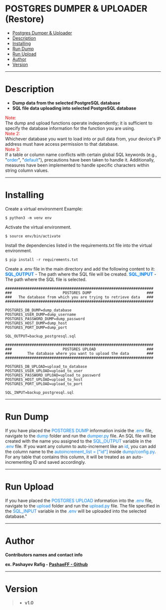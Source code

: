 # POSTGRES DUMPER & UPLOADER (Restore)

- [Postgres Dumper & Uploader](#postgres-dumper--uploader)
- [Description](#description)
- [Installing](#installing)
- [Run Dump](#run-dump)
- [Run Upload](#run-upload)
- [Author](#author)
- [Version](#version)

___
# Description
* <b> Dump data from the selected PostgreSQL database </b>
* <b> SQL file data uploading into selected PostgreSQL database </b>

<span style="color:red">Note:</span><br/>
The dump and upload functions operate independently; it is sufficient to specify the database information for the function you are using.<br/>
<span style="color:red">Note 2:</span><br/>
Whichever database you want to load into or pull data from, your device's IP address must have access permission to that database.<br/>
<span style="color:red">Note 3:</span><br/>
If a table or column name conflicts with certain global SQL keywords (e.g., "<span style="color:#007FFF">order</span>", "<span style="color:#007FFF">default</span>"), precautions have been taken to handle it. Additionally, measures have been implemented to handle specific characters within string column values.
____

# Installing

Create a virtual environment
Example:           

``` 
$ python3 -m venv env
```

Activate the virtual environment.

```
$ source env/bin/activate
```
Install the dependencies listed in the requirements.txt file into the virtual environment.

```
$ pip install -r requirements.txt
```

Create a .env file in the main directory and add the following content to it:
<b style="color:#007FFF">SQL_OUTPUT</b> - The path where the SQL file will be created.
<b style="color:#007FFF">SQL_INPUT</b> - The path where the SQL file is selected.

```
###################################################################
###                       POSTGRES DUMP                         ###
###   The database from which you are trying to retrieve data   ###
###################################################################

POSTGRES_DB_DUMP=dump_database
POSTGRES_USER_DUMP=dump_username
POSTGRES_PASSWORD_DUMP=dump_password
POSTGRES_HOST_DUMP=dump_host
POSTGRES_PORT_DUMP=dump_port

SQL_OUTPUT=backup_postgresql.sql

###################################################################
###                       POSTGRES UPLOAD                       ###
###       The database where you want to upload the data        ###
###################################################################

POSTGRES_DB_UPLOAD=upload_to_database
POSTGRES_USER_UPLOAD=upload_to_user
POSTGRES_PASSWORD_UPLOAD=upload_to_password
POSTGRES_HOST_UPLOAD=upload_to_host
POSTGRES_PORT_UPLOAD=upload_to_port

SQL_INPUT=backup_postgresql.sql
```
___

# Run Dump


If you have placed the <span style="color:#007FFF">POSTGRES DUMP</span> information inside the <span style="color:#007FFF">.env</span> file, navigate to the <span style="color:#007FFF">dump</span> folder and run the <span style="color:#007FFF">dumper.py</span> file. An SQL file will be created with the name you assigned to the <span style="color:#007FFF">SQL_OUTPUT</span> variable in the <span style="color:#007FFF">.env</span> file.
If you want any column to auto-increment like an <span style="color:#007FFF">id</span>, you can add the column name to the <span style="color:#007FFF">autoincrement_list = ["id"]</span> inside <span style="color:#007FFF">dump/config.py</span>. For any table that contains this column, it will be treated as an auto-incrementing ID and saved accordingly.

___

# Run Upload

If you have placed the <span style="color:#007FFF">POSTGRES UPLOAD</span> information into the <span style="color:#007FFF">.env</span> file, navigate to the <span style="color:#007FFF">upload</span> folder and run the <span style="color:#007FFF">upload.py</span> file. The file specified in the <span style="color:#007FFF">SQL_INPUT</span> variable in the <span style="color:#007FFF">.env</span> will be uploaded into the selected database."

___

# Author

<b>Contributors names and contact info</b>

<b>ex. Pashayev Rafig - [PashaeFF - Github](https://github.com/PashaeFF) </b>

___
# Version

>* <b>v1.0</b>
